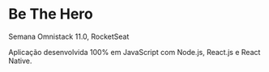 # Be The Hero

Semana Omnistack 11.0, RocketSeat

Aplicação desenvolvida 100% em JavaScript com Node.js, React.js e React Native.
